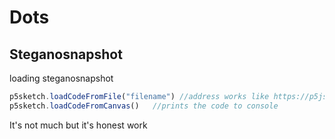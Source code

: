 # Dots

## Steganosnapshot

loading steganosnapshot

```js
p5sketch.loadCodeFromFile("filename") //address works like https://p5js.org/reference/#/p5/loadImage
p5sketch.loadCodeFromCanvas()   //prints the code to console
```

It's not much but it's honest work

